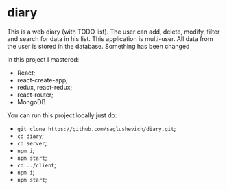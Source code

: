 # diary
This is a web diary (with TODO list). The user can add, delete, modify, filter and search for data in his list. This application is multi-user. All data from the user is stored in the database.
Something has been changed

In this project I mastered:
+ React;
+ react-create-app;
+ redux, react-redux;
+ react-router;
+ MongoDB

You can run this project locally just do:
+ `git clone https://github.com/saglushevich/diary.git`;
+ `cd diary`;
+ `cd server`;
+ `npm i`;
+ `npm start`;
+ `cd ../client`;
+ `npm i`;
+ `npm start`;
